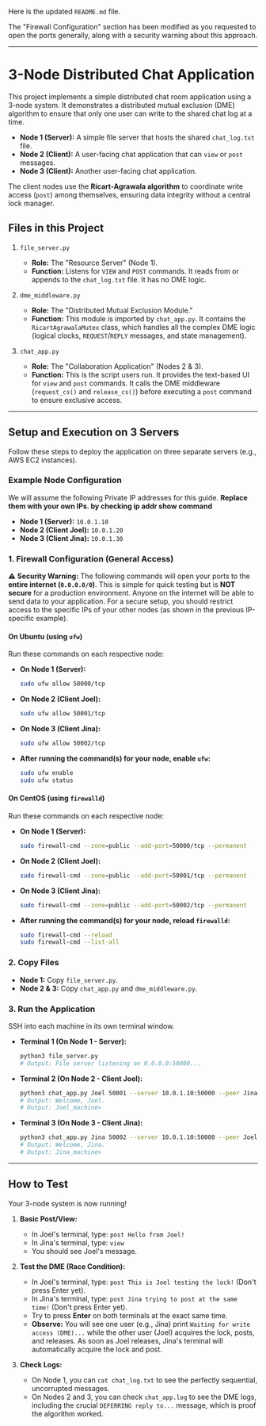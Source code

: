Here is the updated `README.md` file.

The "Firewall Configuration" section has been modified as you requested to open the ports generally, along with a security warning about this approach.

-----

# 3-Node Distributed Chat Application

This project implements a simple distributed chat room application using a 3-node system. It demonstrates a distributed mutual exclusion (DME) algorithm to ensure that only one user can write to the shared chat log at a time.

  * **Node 1 (Server):** A simple file server that hosts the shared `chat_log.txt` file.
  * **Node 2 (Client):** A user-facing chat application that can `view` or `post` messages.
  * **Node 3 (Client):** Another user-facing chat application.

The client nodes use the **Ricart-Agrawala algorithm** to coordinate write access (`post`) among themselves, ensuring data integrity without a central lock manager.

## Files in this Project

1.  `file_server.py`

      * **Role:** The "Resource Server" (Node 1).
      * **Function:** Listens for `VIEW` and `POST` commands. It reads from or appends to the `chat_log.txt` file. It has no DME logic.

2.  `dme_middleware.py`

      * **Role:** The "Distributed Mutual Exclusion Module."
      * **Function:** This module is imported by `chat_app.py`. It contains the `RicartAgrawalaMutex` class, which handles all the complex DME logic (logical clocks, `REQUEST`/`REPLY` messages, and state management).

3.  `chat_app.py`

      * **Role:** The "Collaboration Application" (Nodes 2 & 3).
      * **Function:** This is the script users run. It provides the text-based UI for `view` and `post` commands. It calls the DME middleware (`request_cs()` and `release_cs()`) before executing a `post` command to ensure exclusive access.

-----

## Setup and Execution on 3 Servers

Follow these steps to deploy the application on three separate servers (e.g., AWS EC2 instances).

### Example Node Configuration

We will assume the following Private IP addresses for this guide. **Replace them with your own IPs. by checking ip addr show command**

  * **Node 1 (Server):** `10.0.1.10`
  * **Node 2 (Client Joel):** `10.0.1.20`
  * **Node 3 (Client Jina):** `10.0.1.30`

### 1\. Firewall Configuration (General Access)

⚠️ **Security Warning:** The following commands will open your ports to the **entire internet (`0.0.0.0/0`)**. This is simple for quick testing but is **NOT secure** for a production environment. Anyone on the internet will be able to send data to your application. For a secure setup, you should restrict access to the specific IPs of your other nodes (as shown in the previous IP-specific example).

#### On Ubuntu (using `ufw`)

Run these commands on each respective node:

  * **On Node 1 (Server):**

    ```bash
    sudo ufw allow 50000/tcp
    ```

  * **On Node 2 (Client Joel):**

    ```bash
    sudo ufw allow 50001/tcp
    ```

  * **On Node 3 (Client Jina):**

    ```bash
    sudo ufw allow 50002/tcp
    ```

  * **After running the command(s) for your node, enable `ufw`:**

    ```bash
    sudo ufw enable
    sudo ufw status
    ```

#### On CentOS (using `firewalld`)

Run these commands on each respective node:

  * **On Node 1 (Server):**
    ```bash
    sudo firewall-cmd --zone=public --add-port=50000/tcp --permanent
    ```
  * **On Node 2 (Client Joel):**
    ```bash
    sudo firewall-cmd --zone=public --add-port=50001/tcp --permanent
    ```
  * **On Node 3 (Client Jina):**
    ```bash
    sudo firewall-cmd --zone=public --add-port=50002/tcp --permanent
    ```
  * **After running the command(s) for your node, reload `firewalld`:**
    ```bash
    sudo firewall-cmd --reload
    sudo firewall-cmd --list-all
    ```

### 2\. Copy Files

  * **Node 1:** Copy `file_server.py`.
  * **Node 2 & 3:** Copy `chat_app.py` and `dme_middleware.py`.

### 3\. Run the Application

SSH into each machine in its own terminal window.

  * **Terminal 1 (On Node 1 - Server):**

    ```bash
    python3 file_server.py
    # Output: File server listening on 0.0.0.0:50000...
    ```

  * **Terminal 2 (On Node 2 - Client Joel):**

    ```bash
    python3 chat_app.py Joel 50001 --server 10.0.1.10:50000 --peer Jina:10.0.1.30:50002
    # Output: Welcome, Joel.
    # Output: Joel_machine>
    ```

  * **Terminal 3 (On Node 3 - Client Jina):**

    ```bash
    python3 chat_app.py Jina 50002 --server 10.0.1.10:50000 --peer Joel:10.0.1.20:50001
    # Output: Welcome, Jina.
    # Output: Jina_machine>
    ```

-----

## How to Test

Your 3-node system is now running\!

1.  **Basic Post/View:**

      * In Joel's terminal, type: `post Hello from Joel!`
      * In Jina's terminal, type: `view`
      * You should see Joel's message.

2.  **Test the DME (Race Condition):**

      * In Joel's terminal, type: `post This is Joel testing the lock!` (Don't press Enter yet).
      * In Jina's terminal, type: `post Jina trying to post at the same time!` (Don't press Enter yet).
      * Try to press **Enter** on both terminals at the exact same time.
      * **Observe:** You will see one user (e.g., Jina) print `Waiting for write access (DME)...` while the other user (Joel) acquires the lock, posts, and releases. As soon as Joel releases, Jina's terminal will automatically acquire the lock and post.

3.  **Check Logs:**

      * On Node 1, you can `cat chat_log.txt` to see the perfectly sequential, uncorrupted messages.
      * On Nodes 2 and 3, you can check `chat_app.log` to see the DME logs, including the crucial `DEFERRING reply to...` message, which is proof the algorithm worked.